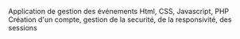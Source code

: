Application de gestion des événements
Html, CSS, Javascript, PHP
Création d'un compte, gestion de la securité, de la responsivité, des sessions
